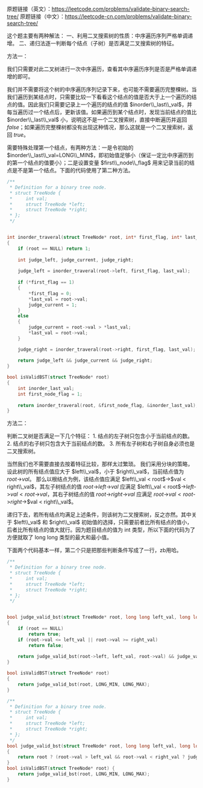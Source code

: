 
原题链接（英文）：https://leetcode.com/problems/validate-binary-search-tree/
原题链接（中文）：https://leetcode-cn.com/problems/validate-binary-search-tree/

这个题主要有两种解法：
一、利用二叉搜索树的性质：中序遍历序列严格单调递增。
二、递归法逐一判断每个结点（子树）是否满足二叉搜索树的特征。
<!--more-->
方法一：

我们只需要对此二叉树进行一次中序遍历，查看其中序遍历序列是否是严格单调递增的即可。

我们并不需要将这个树的中序遍历序列记录下来，也可能不需要遍历完整棵树。当我们遍历到某结点时，只需要比较一下看看这个结点的值是否大于上一个遍历的结点的值。因此我们只需要记录上一个遍历的结点的值 $inorder\\_last\\_val$，并每当遍历过一个结点后，更新该值。如果遍历到某个结点时，发现当前结点的值比 $inorder\\_last\\_val$ 小，说明这不是一个二叉搜索树，直接中断遍历并返回 $false$；如果遍历完整棵树都没有出现这种情况，那么这就是一个二叉搜索树，返回 $true$。

需要特殊处理第一个结点，有两种方法：一是令初始的 $inorder\\_last\\_val=LONG\\_MIN$，即初始值足够小（保证一定比中序遍历到的第一个结点的值要小）；二是设置变量 $first\\_node\\_flag$ 用来记录当前的结点是不是第一个结点。下面的代码使用了第二种方法。

```C
/**
 * Definition for a binary tree node.
 * struct TreeNode {
 *     int val;
 *     struct TreeNode *left;
 *     struct TreeNode *right;
 * };
 */


int inorder_traveral(struct TreeNode* root, int* first_flag, int* last_val)
{
    if (root == NULL) return 1;
    
    int judge_left, judge_current, judge_right;
    
    judge_left = inorder_traveral(root->left, first_flag, last_val);
    
    if (*first_flag == 1)
    {
        *first_flag = 0;
        *last_val = root->val;
        judge_current = 1;
    }
    else
    {
        judge_current = root->val > *last_val;
        *last_val = root->val;
    }

    judge_right = inorder_traveral(root->right, first_flag, last_val);
    
    return judge_left && judge_current && judge_right;
}

bool isValidBST(struct TreeNode* root)
{
    int inorder_last_val;
    int first_node_flag = 1;
    
    return inorder_traveral(root, &first_node_flag, &inorder_last_val);
}
```


方法二：

判断二叉树是否满足一下几个特征：
1\. 结点的左子树只包含小于当前结点的数。
2\. 结点的右子树只包含大于当前结点的数。
3\. 所有左子树和右子树自身必须也是二叉搜索树。

当然我们也不需要直接去按着特征比较，那样太过繁琐。
我们采用分块的策略，设此树的所有结点值应大于 $left\\_val$，小于 $right\\_val$，当前结点值为 $root$->$val$。
那么以根结点为例，该结点值应满足 $left\\_val < root$->$val < right\\_val$，其左子树结点的值 $root$->$left$->$val$ 应满足 $left\\_val < root$->$left$->$val < root$->$val$，其右子树结点的值 $root$->$right$->$val$ 应满足 $root$->$val < root$->$right$->$val < right\\_val$。

递归下去，若所有结点均满足上述条件，则该树为二叉搜索树，反之亦然。其中关于 $left\\_val$ 和 $right\\_val$ 初始值的选择，只需要前者比所有结点的值小，后者比所有结点的值大就行。因为题目结点的值为 int 类型，所以下面的代码为了方便就取了 long long 类型的最大和最小值。

下面两个代码基本一样，第二个只是把那些判断条件写成了一行，zb用哈。

```C
/**
 * Definition for a binary tree node.
 * struct TreeNode {
 *     int val;
 *     struct TreeNode *left;
 *     struct TreeNode *right;
 * };
 */


bool judge_valid_bst(struct TreeNode* root, long long left_val, long long right_val)
{
    if (root == NULL)
        return true;
    if (root->val <= left_val || root->val >= right_val)
        return false;
    
    return judge_valid_bst(root->left, left_val, root->val) && judge_valid_bst(root->right, root->val, right_val);
}

bool isValidBST(struct TreeNode* root)
{
    return judge_valid_bst(root, LONG_MIN, LONG_MAX);
}
```
```C
/**
 * Definition for a binary tree node.
 * struct TreeNode {
 *     int val;
 *     struct TreeNode *left;
 *     struct TreeNode *right;
 * };
 */
bool judge_valid_bst(struct TreeNode* root, long long left_val, long long right_val)
{
    return root ? (root->val > left_val && root->val < right_val ? judge_valid_bst(root->left, left_val, root->val) && judge_valid_bst(root->right, root->val, right_val) : false) : true;
}
bool isValidBST(struct TreeNode* root) {
    return judge_valid_bst(root, LONG_MIN, LONG_MAX);
}
```